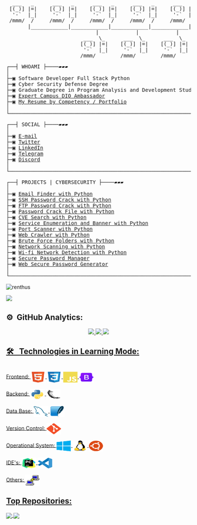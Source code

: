 <pre>
  ___   _      ___   _      ___   _      ___   _      ___   _      ___   _      ___   _      ___   _      ___   _  
 [(_)] |=|    [(_)] |=|    [(_)] |=|    [(_)] |=|    [(_)] |=|    [(_)] |=|    [(_)] |=|    [(_)] |=|    [(_)] |=|    [(_)] |=|
  '-`  |_|     '-`  |_|     '-`  |_|     '-`  |_|     '-`  |_|     '-`  |_|     '-`  |_|     '-`  |_|     '-`  |_|     '-`  |_|
 /mmm/  /     /mmm/  /     /mmm/  /     /mmm/  /     /mmm/  /      /mmm/  /     /mmm/  /     /mmm/  /     /mmm/  /     /mmm/  /
       |____________|____________|____________|____________|_____________|____________|____________|____________|____________|
                             |            |            |             |            |            |             |            |
                         ___  \_      ___  \_      ___  \_       ___  \_      ___  \_      ___  \_       ___  \_      ___  \_
                        [(_)] |=|    [(_)] |=|    [(_)] |=|     [(_)] |=|    [(_)] |=|    [(_)] |=|     [(_)] |=|    [(_)] |=|
                         '-`  |_|     '-`  |_|     '-`  |_|      '-`  |_|     '-`  |_|     '-`  |_|      '-`  |_|     '-`  |_|
                        /mmm/        /mmm/        /mmm/         /mmm/        /mmm/        /mmm/         /mmm/        /mmm/
</pre>
<pre>
┌──┤ WHOAMI ├────▰▰▰
│
├─▣ Software Developer Full Stack Python
├─▣ Cyber Security Defense Degree
├─▣ Graduate Degree in Program Analysis and Development Student
├─▣ <a href="https://dio.me/sign-up?ref=06KIKS0GB9">Expert Campus DIO Ambassador</a>
├─▣ <a href="https://renthus.github.io/curriculo/">My Resume by Competency / Portfolio</a>
│
└───────────────────────────────────────────────────────────────▰▰▰
</pre>
<pre>
┌──┤ SOCIAL ├────▰▰▰
│
├─▣ <a href="mailto:renthusdsm@gmail.com" target="_blank">E-mail</a>
├─▣ <a href="https://twitter.com/renthusdsm" target="_blank">Twitter</a>
├─▣ <a href="https://www.linkedin.com/in/renatodasilvamaldonado/" target="_blank">LinkedIn</a>
├─▣ <a href="https://t.me/renatomaldonado" target="_blank">Telegram</a>
├─▣ <a href="https://discord.com/channels/@me/749017217261109359" target="_blank">Discord</a>
│
└───────────────────────────────────────────────────────────────▰▰▰
</pre>
<pre>
┌──┤ PROJECTS | CYBERSECURITY ├────▰▰▰
│
├─▣ <a href="https://github.com/renthus/email-finder-with-python" target="_blank">Email Finder with Python</a>
├─▣ <a href="https://github.com/renthus/ssh-password-crack-with-python" target="_blank">SSH Password Crack with Python</a>
├─▣ <a href="https://github.com/renthus/ftp-password-crack-with-python" target="_blank">FTP Password Crack with Python</a>
├─▣ <a href="https://github.com/renthus/password-crack-file-with-python" target="_blank">Password Crack File with Python</a>
├─▣ <a href="https://github.com/renthus/cve-search-with-python" target="_blank">CVE Search with Python</a>
├─▣ <a href="https://github.com/renthus/service-enumeration-and-banner-with-python" target="_blank">Service Enumeration and Banner with Python</a>
├─▣ <a href="https://github.com/renthus/port-scanner-with-python" target="_blank">Port Scanner with Python</a>
├─▣ <a href="https://github.com/renthus/web-crawler-with-python" target="_blank">Web Crawler with Python</a> 
├─▣ <a href="https://github.com/renthus/brute-force-folders-with-python" target="_blank">Brute Force Folders with Python</a> 
├─▣ <a href="https://github.com/renthus/network-scanning-with-python" target="_blank">Network Scanning with Python</a>
├─▣ <a href="https://github.com/renthus/wifi-network-detection-with-python" target="_blank">Wi-fi Network Detection with Python</a>
├─▣ <a href="https://github.com/renthus/security-passwords-manager-exe" target="_blank">Secure Password Manager</a>
├─▣ <a href="https://github.com/renthus/secure-passwords-generator" target="_blank">Web Secure Password Generator</a>
│
└───────────────────────────────────────────────────────────────▰▰▰
</pre>
<p align="left"> <img src="https://komarev.com/ghpvc/?username=renthus&label=Profile%20views&color=0e75b6&style=flat" alt="renthus"> </p>

<p align="left">
    <img src="https://github-profile-trophy.vercel.app/?username=renthus&theme=algolia"/>
</p>

## ⚙️ &nbsp;GitHub Analytics:
<div align="center">
  <a href="https://github.com/renthus">
    <img height="180em" src="https://github-readme-stats.vercel.app/api?username=renthus&show_icons=true&theme=github_dark&include_all_commits=true&count_private=true"/>
    <img height="180em" src="https://github-readme-stats.vercel.app/api/top-langs/?username=renthus&layout=compact&langs_count=7&theme=github_dark"/>
    <img height='180em' src="https://github-readme-streak-stats.herokuapp.com?user=renthus&theme=github-dark-blue&date_format=j%20M%5B%20Y%5D&fire=DD0000"/>
</div>

## 🛠 &nbsp; Technologies in Learning Mode:
<div style="display: inline_block"><br>
Frontend:
  <img align="center" alt="Renato-HTML" height="30" width="40" src="https://raw.githubusercontent.com/devicons/devicon/master/icons/html5/html5-original.svg">
  <img align="center" alt="Renato-CSS" height="30" width="40" src="https://raw.githubusercontent.com/devicons/devicon/master/icons/css3/css3-original.svg">
  <img align="center" alt="Renato-Js" height="30" width="40" src="https://raw.githubusercontent.com/devicons/devicon/master/icons/javascript/javascript-plain.svg">
   <img align="center" alt="Renato-Js" height="30" width="40" src="https://raw.githubusercontent.com/devicons/devicon/master/icons/bootstrap/bootstrap-original.svg">
  <br><br>
  Backend:
  <img align="center" alt="Renato-Python" height="30" width="40" src="https://raw.githubusercontent.com/devicons/devicon/master/icons/python/python-original.svg">
  <img align="center" alt="Renato-Python" height="30" width="40" src="https://raw.githubusercontent.com/devicons/devicon/master/icons/flask/flask-original.svg">  
  <br><br>
  Data Base:
  <img align="center" alt="Renato-MySQL" height="30" width="40" src="https://raw.githubusercontent.com/devicons/devicon/master/icons/mysql/mysql-original.svg">
  <img align="center" alt="Renato-SQLite" height="30" width="40" src="https://raw.githubusercontent.com/devicons/devicon/master/icons/sqlite/sqlite-original.svg">
  <br><br>
  Version Control:
  <img align="center" alt="Renato-Git" height="30" width="40" src="https://raw.githubusercontent.com/devicons/devicon/master/icons/git/git-original.svg">
  <br><br>
  Operational System:
  <img align="center" alt="Renato-Git" height="30" width="40" src="https://raw.githubusercontent.com/devicons/devicon/master/icons/windows8/windows8-original.svg">
  <img align="center" alt="Renato-Git" height="30" width="40" src="https://raw.githubusercontent.com/devicons/devicon/master/icons/linux/linux-original.svg">
  <img align="center" alt="Renato-Git" height="30" width="40" src="https://raw.githubusercontent.com/devicons/devicon/master/icons/ubuntu/ubuntu-plain.svg">
  <br><br>
  IDE's:
  <img align="center" alt="Renato-Git" height="30" width="40" src="https://raw.githubusercontent.com/devicons/devicon/master/icons/pycharm/pycharm-original.svg">
  <img align="center" alt="Renato-Git" height="30" width="40" src="https://raw.githubusercontent.com/devicons/devicon/master/icons/vscode/vscode-original.svg">
  <br><br>
  Others:
  <img align="center" alt="Renato-Git" height="30" width="40" src="https://raw.githubusercontent.com/devicons/devicon/master/icons/putty/putty-original.svg">
</div>
  
## Top Repositories:

<a href="https://github.com/renthus/curriculo">
  <img align="center" src="https://github-readme-stats.vercel.app/api/pin/?username=renthus&repo=curriculo&theme=github_dark">
</a>
<a href="https://github.com/renthus/security-passwords-manager-exe">
  <img align="center" src="https://github-readme-stats.vercel.app/api/pin/?username=renthus&repo=security-passwords-manager-exe&theme=github_dark">
</a>
